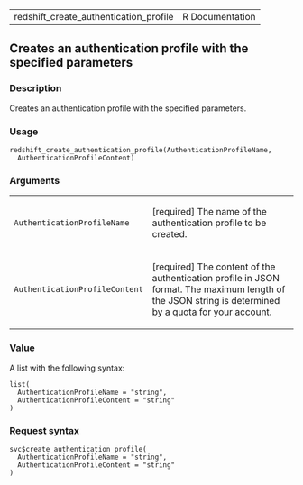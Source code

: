 <table style="width: 100%;">
<tbody>
<tr class="odd">
<td>redshift_create_authentication_profile</td>
<td style="text-align: right;">R Documentation</td>
</tr>
</tbody>
</table>

## Creates an authentication profile with the specified parameters

### Description

Creates an authentication profile with the specified parameters.

### Usage

    redshift_create_authentication_profile(AuthenticationProfileName,
      AuthenticationProfileContent)

### Arguments

<table>
<colgroup>
<col style="width: 35%" />
<col style="width: 65%" />
</colgroup>
<tbody>
<tr class="odd">
<td><code
id="redshift_create_authentication_profile_:_AuthenticationProfileName">AuthenticationProfileName</code></td>
<td><p>[required] The name of the authentication profile to be
created.</p></td>
</tr>
<tr class="even">
<td><code
id="redshift_create_authentication_profile_:_AuthenticationProfileContent">AuthenticationProfileContent</code></td>
<td><p>[required] The content of the authentication profile in JSON
format. The maximum length of the JSON string is determined by a quota
for your account.</p></td>
</tr>
</tbody>
</table>

### Value

A list with the following syntax:

    list(
      AuthenticationProfileName = "string",
      AuthenticationProfileContent = "string"
    )

### Request syntax

    svc$create_authentication_profile(
      AuthenticationProfileName = "string",
      AuthenticationProfileContent = "string"
    )
